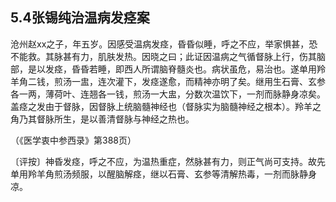 ## 5.4张锡纯治温病发痉案

沧州赵xx之子，年五岁。因感受温病发痉，昏昏似睡，呼之不应，举家惧甚，恐不能救。其脉甚有力，肌肤发热。因晓之曰；此证因温病之气循督脉上行，伤其脑部，是以发痉，昏昏若睡，即西人所谓脑脊髓炎也。病状虽危，易治也。遂单用羚羊角二钱，煎汤一盅，连次灌下，发痉遂愈，而精神亦明了矣。继用生石膏、玄参各一两，薄荷叶、连翘各一钱，煎汤一大盅，分数次温饮下，一剂而脉静身凉矣。盖痉之发由于督脉，因督脉上统脑髓神经也（督脉实为脑髓神经之根本）。羚羊之角乃其督脉所生，是以善清督脉与神经之热也。

（《医学衷中参西录》第388页）

〔评按〕神昏发痉，呼之不应，为温热重症，然脉甚有力，则正气尚可支持。故先单用羚羊角煎汤频服，以醒脑解痉，继以石膏、玄参等清解热毒，一剂而脉静身凉。
